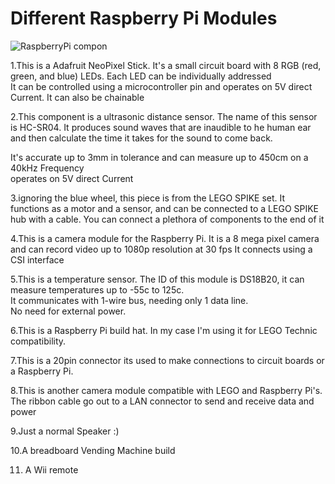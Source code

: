 # Different Raspberry Pi Modules

![RaspberryPi compon](https://github.com/user-attachments/assets/d8318888-b0fb-4b4f-8198-da6557cf501d)

1.This is a Adafruit NeoPixel Stick. It's a small circuit board with 8 RGB (red, green, and blue) LEDs. Each LED can be individually addressed </br>
  It can be controlled using a microcontroller pin and operates on 5V direct Current. It can also be chainable



2.This component is a ultrasonic distance sensor. The name of this sensor is HC-SR04. It produces sound waves that are inaudible to he human ear and then calculate   the time it takes for the sound to come back. <br/>

  It's accurate up to 3mm in tolerance and can measure up to 450cm on a 40kHz Frequency <br/>
  operates on 5V direct Current



3.ignoring the blue wheel, this piece is from the LEGO SPIKE set. It functions as a motor and a sensor, and can be connected to a LEGO SPIKE hub with a cable. You can connect a plethora of components to the end of it



4.This is a camera module for the Raspberry Pi. It is a 8 mega pixel camera and can record video up to 1080p resolution at 30 fps
It connects using a CSI interface



5.This is a temperature sensor. The ID of this module is DS18B20, it can measure temperatures up to -55c to 125c. <br/>
It communicates with 1-wire bus, needing only 1 data line. <br/>
No need for external power.



6.This is a Raspberry Pi build hat. In my case I'm using it for LEGO Technic compatibility.



7.This is a 20pin connector its used to make connections to circuit boards or a Raspberry Pi.



8.This is another camera module compatible with LEGO and Raspberry Pi's. <br/>
The ribbon cable go out to a LAN connector to send and receive data and power



9.Just a normal Speaker :)



10.A breadboard Vending Machine build


11. A Wii remote
